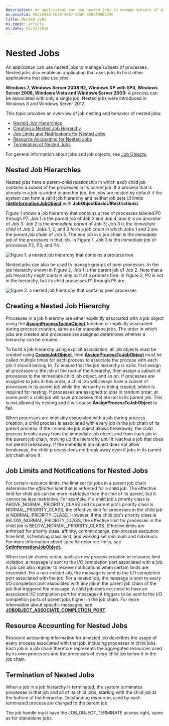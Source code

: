 ```yaml
---
Description: An application can use nested jobs to manage subsets of processes. Nested jobs also enable an application that uses jobs to host other applications that also use jobs.
ms.assetid: FA22493B-CD29-49A7-BDAC-349FA96B8C9E
title: Nested Jobs
ms.topic: article
ms.date: 05/31/2018
---
```


# Nested Jobs

An application can use nested jobs to manage subsets of processes. Nested jobs also enable an application that uses jobs to host other applications that also use jobs.

**Windows 7, Windows Server 2008 R2, Windows XP with SP3, Windows Server 2008, Windows Vista and Windows Server 2003:** A process can be associated with only a single job. Nested jobs were introduced in Windows 8 and Windows Server 2012.

This topic provides an overview of job nesting and behavior of nested jobs:

-   [Nested Job Hierarchies](#nested-job-hierarchies)
-   [Creating a Nested Job Hierarchy](#creating-a-nested-job-hierarchy)
-   [Job Limits and Notifications for Nested Jobs](#job-limits-and-notifications-for-nested-jobs)
-   [Resource Accounting for Nested Jobs](#resource-accounting-for-nested-jobs)
-   [Termination of Nested Jobs](#termination-of-nested-jobs)

For general information about jobs and job objects, see [Job Objects](job-objects.md).

## Nested Job Hierarchies

Nested jobs have a parent-child relationship in which each child job contains a subset of the processes in its parent job. If a process that is already in a job is added to another job, the jobs are nested by default if the system can form a valid job hierarchy and neither job sets UI limits ([**SetInformationJobObject**](/windows/win32/api/jobapi2/nf-jobapi2-setinformationjobobject) with **JobObjectBasicUIRestrictions**).

Figure 1 shows a job hierarchy that contains a tree of processes labeled P0 through P7. Job 1 is the *parent job* of Job 2 and Job 4, and it is an *ancestor* of Job 3. Job 2 is the *immediate parent* of Job 3; Job 3 is the *immediate child* of Job 2. Jobs 1, 2, and 3 form a *job chain* in which Jobs 1 and 2 are the *parent job chain* of Job 3. The end job in a job chain is the *immediate job* of the processes in that job. In Figure 1, Job 3 is the immediate job of processes P2, P3, and P4.

![figure 1. a nested job hierarchy that contains a process tree](images/nested-jobs-a.png)

Nested jobs can also be used to manage groups of peer processes. In the job hierarchy shown in Figure 2, Job 1 is the parent job of Job 2. Note that a job hierarchy might contain only part of a process tree. In Figure 2, P0 is not in the hierarchy, but its child processes P1 through P5 are.

![figure 2. a nested job hierarchy that contains peer processes](images/nested-jobs-b.png)

## Creating a Nested Job Hierarchy

Processes in a job hierarchy are either explicitly associated with a job object using the [**AssignProcessToJobObject**](/windows/win32/api/jobapi2/nf-jobapi2-assignprocesstojobobject) function or implicitly associated during process creation, same as for standalone jobs. The order in which jobs are created and processes are assigned determines whether a hierarchy can be created.

To build a job hierarchy using explicit association, all job objects must be created using [**CreateJobObject**](/windows/desktop/api/WinBase/nf-winbase-createjobobjecta), then [**AssignProcessToJobObject**](/windows/win32/api/jobapi2/nf-jobapi2-assignprocesstojobobject) must be called multiple times for each process to associate the process with each job it should belong to. To ensure that the job hierarchy is valid, first assign all processes to the job at the root of the hierarchy, then assign a subset of processes to the immediate child job object, and so on. If processes are assigned to jobs in this order, a child job will always have a subset of processes in its parent job while the hierarchy is being created, which is required for nesting. If processes are assigned to jobs in random order, at some point a child job will have processes that are not in its parent job. This is not allowed by nesting and it will cause **AssignProcessToJobObject** to fail.

When processes are implicitly associated with a job during process creation, a child process is associated with every job in the job chain of its parent process. If the immediate job object allows breakaway, the child process breaks away from the immediate job object and from each job in the parent job chain, moving up the hierarchy until it reaches a job that does not permit breakaway. If the immediate job object does not allow breakaway, the child process does not break away even if jobs in its parent job chain allow it.

## Job Limits and Notifications for Nested Jobs

For certain resource limits, the limit set for jobs in a parent job chain determine the *effective limit* that is enforced for a child job. The effective limit for child job can be more restrictive than the limit of its parent, but it cannot be less restrictive. For example, if a child job's priority class is ABOVE\_NORMAL\_PRIORITY\_CLASS and its parent job's priority class is NORMAL\_PRIORITY\_CLASS, the effective limit for processes in the child job is NORMAL\_PRIORITY\_CLASS. However, if the child job's priority class is BELOW\_NORMAL\_PRIORITY\_CLASS, the effective limit for processes in the child job is BELOW\_NORMAL\_PRIORITY\_CLASS. Effective limits are enforced for priority class, affinity, commit charge, per-process execution time limit, scheduling class limit, and working set minimum and maximum. For more information about specific resource limits, see [**SetInformationJobObject.**](/windows/win32/api/jobapi2/nf-jobapi2-setinformationjobobject)

When certain events occur, such as new process creation or resource limit violation, a message is sent to the I/O completion port associated with a job. A job can also register to receive notifications when certain limits are exceeded. For a non-nested job, the message is sent to the I/O completion port associated with the job. For a nested job, the message is sent to every I/O completion port associated with any job in the parent job chain of the job that triggered the message. A child job does not need to have an associated I/O completion port for messages it triggers to be sent to the I/O completion ports of parent jobs higher in the job chain. For more information about specific messages, see [**JOBOBJECT\_ASSOCIATE\_COMPLETION\_PORT**](/windows/desktop/api/WinNT/ns-winnt-jobobject_associate_completion_port).

## Resource Accounting for Nested Jobs

Resource accounting information for a nested job describes the usage of every process associated with that job, including processes in child jobs. Each job in a job chain therefore represents the aggregated resources used by its own processes and the processes of every child job below it in the job chain.

## Termination of Nested Jobs

When a job in a job hierarchy is terminated, the system terminates processes in that job and all of its child jobs, starting with the child job at the bottom of the hierarchy. Outstanding resources used by each terminated process are charged to the parent job.

The job handle must have the JOB\_OBJECT\_TERMINATE access right, same as for standalone jobs.

 

 
